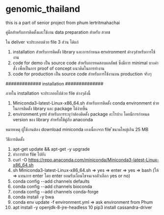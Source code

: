 # genomic_thailand
this is a part of senior project from phum lertritmahachai

คู่มือสำหรับการติดตั้งและใช้งาน data preparation สำหรับ สวทช

ใน deliver จะประกอบด้วย file 3 ส่วน ได้แก่

1) installation สำหรับการติดตั้ง library และการกำหนด environment ต่างๆสำหรับการใช้งาน
2) code for demo เป็น source code สำหรับการทดสอบผลลัพธ์ ซึ่งมีการ minimal บางคำสั่ง เพื่อเป็นการ proof of concept แนวคิดในการทำงาน
3) code for production เป็น source code สำหรับการใช้งานบน production จริงๆ

############# installation ##############

ภายใน installation จะประกอบไปด้วย file ต่างๆดังนี้
1) Miniconda3-latest-Linux-x86_64.sh	สำหรับการติดตั้ง conda environment ช่วยในการติดตั้ง library และ package ได้ง่ายขึ้น
2) environment.yml			สำหรับการระบุว่าต้องติดตั้ง package อะไรบ้าง โดยมีการกำหนด version ของ library สำหรับใช้คู่กับ anaconda

หมายเหตุ ผู้ใช้งานต้อง download miniconda เองเนื่องจาก file ีขนาดใหญ่เกิน 25 MB

วิธีการติดตั้ง
1) apt-get update && apt-get -y upgrade
2) ทำการย้าย file ไปยัง
2) curl -O https://repo.anaconda.com/miniconda/Miniconda3-latest-Linux-x86_64.sh
3) sh Miniconda3-latest-Linux-x86_64.sh => yes => enter => yes => bash (ให้ => แทนการ enter โดย enter ยอมรับเงื่อนไขจนเจอตัวเลือก yes or no)
4) conda config --add channels defaults
5) conda config --add channels bioconda
6) conda config --add channels conda-forge
7) conda install -y bwa
8) conda env update -f environment.yml => ask environment from Phum
9) apt install -y openjdk-8-jre-headless 
10 pip3 install cassandra-driver

